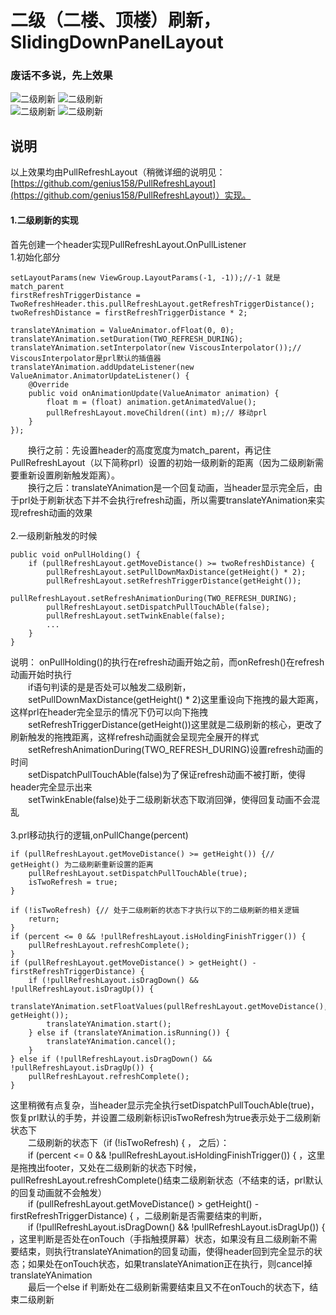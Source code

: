 # 二级（二楼、顶楼）刷新，SlidingDownPanelLayout
### 废话不多说，先上效果
![二级刷新](gif/two_refresh.gif) 
![二级刷新](gif/sliding_down.gif) 
<br/>
![二级刷新](gif/sliding_follow.gif) 
![二级刷新](gif/sliding_placeholder.gif) 
<br/>

## 说明
以上效果均由PullRefreshLayout（稍微详细的说明见：[https://github.com/genius158/PullRefreshLayout](https://github.com/genius158/PullRefreshLayout)）实现。
#### 1.二级刷新的实现
首先创建一个header实现PullRefreshLayout.OnPullListener
<br/>
1.初始化部分
```
setLayoutParams(new ViewGroup.LayoutParams(-1, -1));//-1 就是match_parent
firstRefreshTriggerDistance = TwoRefreshHeader.this.pullRefreshLayout.getRefreshTriggerDistance();
twoRefreshDistance = firstRefreshTriggerDistance * 2;

translateYAnimation = ValueAnimator.ofFloat(0, 0);
translateYAnimation.setDuration(TWO_REFRESH_DURING);
translateYAnimation.setInterpolator(new ViscousInterpolator());// ViscousInterpolator是prl默认的插值器
translateYAnimation.addUpdateListener(new ValueAnimator.AnimatorUpdateListener() {
    @Override
    public void onAnimationUpdate(ValueAnimator animation) {
        float m = (float) animation.getAnimatedValue();
        pullRefreshLayout.moveChildren((int) m);// 移动prl
    }
});
```
&emsp;&emsp;换行之前：先设置header的高度宽度为match_parent，再记住PullRefreshLayout（以下简称prl）设置的初始一级刷新的距离（因为二级刷新需要重新设置刷新触发距离）。
<br/>
&emsp;&emsp;换行之后：translateYAnimation是一个回复动画，当header显示完全后，由于prl处于刷新状态下并不会执行refresh动画，所以需要translateYAnimation来实现refresh动画的效果
<br/>
<br/>
2.一级刷新触发的时候
```
public void onPullHolding() { 
    if (pullRefreshLayout.getMoveDistance() >= twoRefreshDistance) {
        pullRefreshLayout.setPullDownMaxDistance(getHeight() * 2);
        pullRefreshLayout.setRefreshTriggerDistance(getHeight());
        pullRefreshLayout.setRefreshAnimationDuring(TWO_REFRESH_DURING);
        pullRefreshLayout.setDispatchPullTouchAble(false);
        pullRefreshLayout.setTwinkEnable(false);
        ...
    }
}
```
说明： onPullHolding()的执行在refresh动画开始之前，而onRefresh()在refresh动画开始时执行
<br/>
&emsp;&emsp;if语句判读的是是否处可以触发二级刷新，
<br/>
&emsp;&emsp;setPullDownMaxDistance(getHeight() * 2)这里重设向下拖拽的最大距离，这样prl在header完全显示的情况下仍可以向下拖拽
<br/>
&emsp;&emsp;setRefreshTriggerDistance(getHeight())这里就是二级刷新的核心，更改了刷新触发的拖拽距离，这样refresh动画就会呈现完全展开的样式
<br/>
&emsp;&emsp;setRefreshAnimationDuring(TWO_REFRESH_DURING)设置refresh动画的时间
<br/>
&emsp;&emsp;setDispatchPullTouchAble(false)为了保证refresh动画不被打断，使得header完全显示出来
<br/>
&emsp;&emsp;setTwinkEnable(false)处于二级刷新状态下取消回弹，使得回复动画不会混乱
<br/>
<br/>
3.prl移动执行的逻辑,onPullChange(percent)
```
if (pullRefreshLayout.getMoveDistance() >= getHeight()) {// getHeight() 为二级刷新重新设置的距离
    pullRefreshLayout.setDispatchPullTouchAble(true);
    isTwoRefresh = true;
}

if (!isTwoRefresh) {// 处于二级刷新的状态下才执行以下的二级刷新的相关逻辑
    return;
}
if (percent <= 0 && !pullRefreshLayout.isHoldingFinishTrigger()) {
    pullRefreshLayout.refreshComplete();
}
if (pullRefreshLayout.getMoveDistance() > getHeight() - firstRefreshTriggerDistance) {
    if (!pullRefreshLayout.isDragDown() && !pullRefreshLayout.isDragUp()) {
        translateYAnimation.setFloatValues(pullRefreshLayout.getMoveDistance(), getHeight());
        translateYAnimation.start();
    } else if (translateYAnimation.isRunning()) {
        translateYAnimation.cancel();
    }
} else if (!pullRefreshLayout.isDragDown() && !pullRefreshLayout.isDragUp()) {
    pullRefreshLayout.refreshComplete();
}
```
这里稍微有点复杂，当header显示完全执行setDispatchPullTouchAble(true)，恢复prl默认的手势，并设置二级刷新标识isTwoRefresh为true表示处于二级刷新状态下
<br/>
&emsp;&emsp;二级刷新的状态下（if (!isTwoRefresh) { ， 之后）：
<br>
&emsp;&emsp;if (percent <= 0 && !pullRefreshLayout.isHoldingFinishTrigger()) { ，这里是拖拽出footer，又处在二级刷新的状态下时候，pullRefreshLayout.refreshComplete()结束二级刷新状态（不结束的话，prl默认的回复动画就不会触发）
<br>
&emsp;&emsp;if (pullRefreshLayout.getMoveDistance() > getHeight() - firstRefreshTriggerDistance) { ，二级刷新是否需要结束的判断，
<br>
&emsp;&emsp;if (!pullRefreshLayout.isDragDown() && !pullRefreshLayout.isDragUp()) { ，这里判断是否处在onTouch（手指触摸屏幕）状态，如果没有且二级刷新不需要结束，则执行translateYAnimation的回复动画，使得header回到完全显示的状态；如果处在onTouch状态，如果translateYAnimation正在执行，则cancel掉translateYAnimation
<br>
&emsp;&emsp;最后一个else if 判断处在二级刷新需要结束且又不在onTouch的状态下，结束二级刷新

